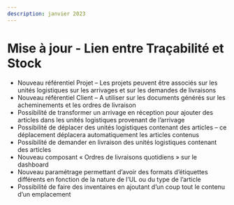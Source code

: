 ```yaml
---
description: janvier 2023
---
```


# Mise à jour - Lien entre Traçabilité et Stock

* Nouveau référentiel Projet – Les projets peuvent être associés sur les unités logistiques sur les arrivages et sur les demandes de livraisons
* Nouveau référentiel Client – A utiliser sur les documents générés sur les acheminements et les ordres de livraison
* Possibilité de transformer un arrivage en réception pour ajouter des articles dans les unités logistiques provenant de l’arrivage
* Possibilité de déplacer des unités logistiques contenant des articles – ce déplacement déplacera automatiquement les articles contenus
* Possibilité de demander en livraison des unités logistiques contenant des articles
* Nouveau composant « Ordres de livraisons quotidiens » sur le dashboard
* Nouveau paramétrage permettant d’avoir des formats d’étiquettes différents en fonction de la nature de l’UL ou du type de l’article
* Possibilité de faire des inventaires en ajoutant d’un coup tout le contenu d’un emplacement
